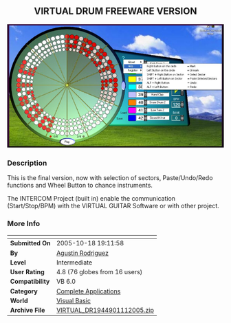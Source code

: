 ﻿<div align="center">

## VIRTUAL DRUM FREEWARE VERSION

<img src="PIC20051111251383178.jpg">
</div>

### Description

This is the final version, now with selection of sectors, Paste/Undo/Redo functions and Wheel Button to chance instruments.

The INTERCOM Project (built in) enable the communication (Start/Stop/BPM) with the VIRTUAL GUITAR Software or with other project.
 
### More Info
 


<span>             |<span>
---                |---
**Submitted On**   |2005-10-18 19:11:58
**By**             |[Agustin Rodriguez](https://github.com/Planet-Source-Code/PSCIndex/blob/master/ByAuthor/agustin-rodriguez.md)
**Level**          |Intermediate
**User Rating**    |4.8 (76 globes from 16 users)
**Compatibility**  |VB 6\.0
**Category**       |[Complete Applications](https://github.com/Planet-Source-Code/PSCIndex/blob/master/ByCategory/complete-applications__1-27.md)
**World**          |[Visual Basic](https://github.com/Planet-Source-Code/PSCIndex/blob/master/ByWorld/visual-basic.md)
**Archive File**   |[VIRTUAL\_DR1944901112005\.zip](https://github.com/Planet-Source-Code/agustin-rodriguez-virtual-drum-freeware-version__1-63097/archive/master.zip)








